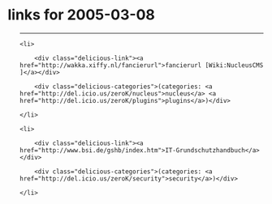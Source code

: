 # links for 2005-03-08

<ul class="delicious">

-------------------------------

	<li>

		<div class="delicious-link"><a href="http://wakka.xiffy.nl/fancierurl">fancierurl [Wiki:NucleusCMS ]</a></div>

		<div class="delicious-categories">(categories: <a href="http://del.icio.us/zeroK/nucleus">nucleus</a> <a href="http://del.icio.us/zeroK/plugins">plugins</a>)</div>

	</li>

	<li>

		<div class="delicious-link"><a href="http://www.bsi.de/gshb/index.htm">IT-Grundschutzhandbuch</a></div>

		<div class="delicious-categories">(categories: <a href="http://del.icio.us/zeroK/security">security</a>)</div>

	</li>

</ul>